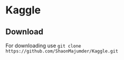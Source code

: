 # Kaggle 
## Download 
For downloading use 
       `git clone https://github.com/ShaonMajumder/Kaggle.git` 
